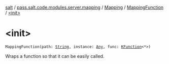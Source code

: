 [salt](../../../index.md) / [pass.salt.code.modules.server.mapping](../../index.md) / [Mapping](../index.md) / [MappingFunction](index.md) / [&lt;init&gt;](./-init-.md)

# &lt;init&gt;

`MappingFunction(path: `[`String`](https://kotlinlang.org/api/latest/jvm/stdlib/kotlin/-string/index.html)`, instance: `[`Any`](https://kotlinlang.org/api/latest/jvm/stdlib/kotlin/-any/index.html)`, func: `[`KFunction`](https://kotlinlang.org/api/latest/jvm/stdlib/kotlin.reflect/-k-function/index.html)`<*>)`

Wraps a function so that it can be easily called.

